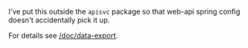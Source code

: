 I've put this outside the `apisvc` package so that web-api spring config doesn't
accidentally pick it up.

For details see [/doc/data-export](/doc/data-export).
